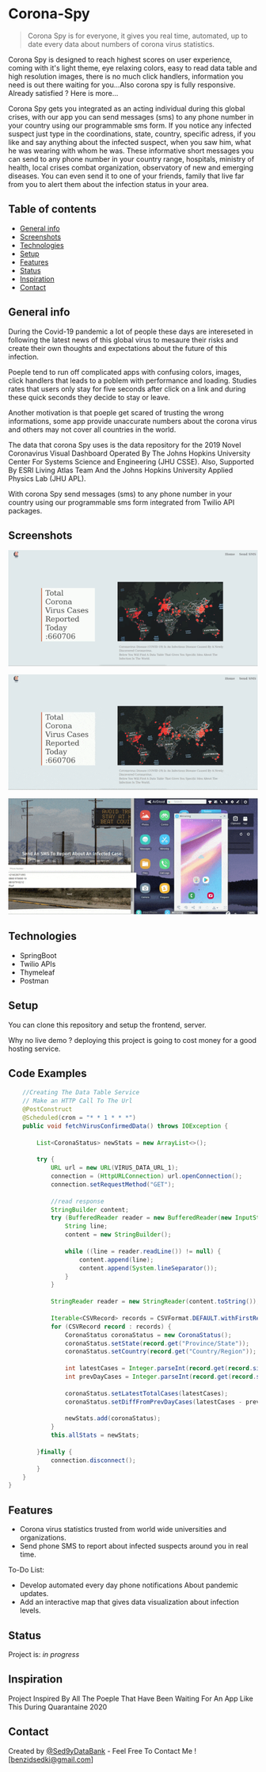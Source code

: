 # Corona-Spy
> Corona Spy is for everyone, it gives you real time, automated, up to date every data about numbers of corona virus statistics.

Corona Spy is designed to reach highest scores on user experience, coming with it's light theme, eye relaxing colors, easy to read data table and high resolution images, there is no much click handlers, information you need is out there waiting for you...Also corona spy is fully responsive.
Already satisfied ? Here is more...

Corona Spy gets you integrated as an acting individual during this global crises, with our app you can send messages (sms) to any phone number in your country using our programmable sms form.
If you notice any infected suspect just type in the coordinations, state, country, specific adress, if you like and say anything about the infected suspect, when you saw him, what he was wearing with whom he was.
These informative short messages you can send to any phone number in your country range, hospitals, ministry of health, local crises combat organization, observatory of new and emerging diseases. You can even send it to one of your friends, family that live far from you to alert them about the infection status in your area.

## Table of contents
* [General info](#general-info)
* [Screenshots](#screenshots)
* [Technologies](#technologies)
* [Setup](#setup)
* [Features](#features)
* [Status](#status)
* [Inspiration](#inspiration)
* [Contact](#contact)

## General info
During the Covid-19 pandemic a lot of people these days are intereseted in following the latest news of this global virus to mesaure their risks and create their own thoughts and expectations about the future of this infection.

Poeple tend to run off complicated apps with confusing colors, images, click handlers that leads to a poblem with performance and loading.
Studies rates that users only stay for five seconds after click on a link and during these quick seconds they decide to stay or leave.

Another motivation is that poeple get scared of trusting the wrong informations, some app provide unaccurate numbers about the corona virus and others may not cover all countries in the world.

The data that corona Spy uses is the data repository for the 2019 Novel Coronavirus Visual Dashboard Operated By The Johns Hopkins University Center For Systems Science and Engineering (JHU CSSE). Also, Supported By ESRI Living Atlas Team And the Johns Hopkins University Applied Physics Lab (JHU APL).

With corona Spy send messages (sms) to any phone number in your country using our programmable sms form integrated from Twilio API packages.

## Screenshots

![Home Page Data Table Screenshot](https://github.com/Sed9yDataBank/Corona-Spy/blob/master/src/main/resources/static/images/HomePage.gif)

![Report Page Screenshot](https://github.com/Sed9yDataBank/Corona-Spy/blob/master/src/main/resources/static/images/ReportPage.gif)

![SMS Page Screenshot](https://github.com/Sed9yDataBank/Corona-Spy/blob/master/src/main/resources/static/images/SMS.gif)

## Technologies
* SpringBoot 
* Twilio APIs
* Thymeleaf 
* Postman

## Setup
You can clone this repository and setup the frontend, server.

Why no live demo ? deploying this project is going to cost money for a good hosting service.

## Code Examples
```java
    //Creating The Data Table Service
    // Make an HTTP Call To The Url
    @PostConstruct
    @Scheduled(cron = "* * 1 * * *")
    public void fetchVirusConfirmedData() throws IOException {

        List<CoronaStatus> newStats = new ArrayList<>();

        try {
            URL url = new URL(VIRUS_DATA_URL_1);
            connection = (HttpURLConnection) url.openConnection();
            connection.setRequestMethod("GET");

            //read response
            StringBuilder content;
            try (BufferedReader reader = new BufferedReader(new InputStreamReader(connection.getInputStream()))) {
                String line;
                content = new StringBuilder();

                while ((line = reader.readLine()) != null) {
                    content.append(line);
                    content.append(System.lineSeparator());
                }
            }

            StringReader reader = new StringReader(content.toString());

            Iterable<CSVRecord> records = CSVFormat.DEFAULT.withFirstRecordAsHeader().parse(reader);
            for (CSVRecord record : records) {
                CoronaStatus coronaStatus = new CoronaStatus();
                coronaStatus.setState(record.get("Province/State"));
                coronaStatus.setCountry(record.get("Country/Region"));

                int latestCases = Integer.parseInt(record.get(record.size() - 1));
                int prevDayCases = Integer.parseInt(record.get(record.size() - 2));

                coronaStatus.setLatestTotalCases(latestCases);
                coronaStatus.setDiffFromPrevDayCases(latestCases - prevDayCases);

                newStats.add(coronaStatus);
            }
            this.allStats = newStats;

        }finally {
            connection.disconnect();
        }
    }
}
```
## Features

* Corona virus statistics trusted from world wide universities and organizations.
* Send phone SMS to report about infected suspects around you in real time.

To-Do List:
* Develop automated every day phone notifications About pandemic updates.
* Add an interactive map that gives data visualization about infection levels.

## Status
Project is: _in progress_

## Inspiration
Project Inspired By All The Poeple That Have Been Waiting For An App Like This During Quarantaine 2020

## Contact
Created by [@Sed9yDataBank](https://github.com/Sed9yDataBank/) - Feel Free To Contact Me ! [benzidsedki@gmail.com]

